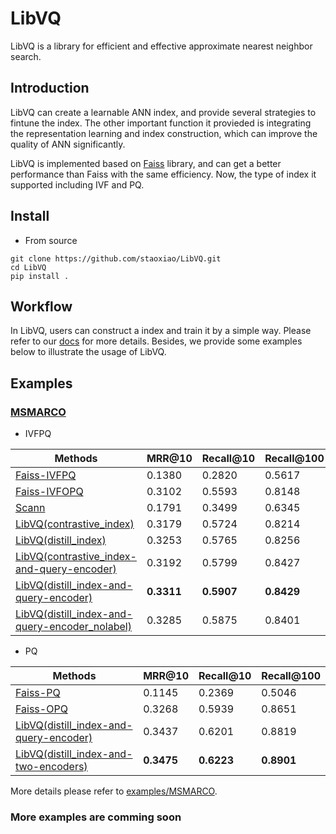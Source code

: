 # LibVQ
LibVQ is a library for efficient and effective approximate nearest neighbor search.


## Introduction
LibVQ can create a learnable ANN index, and provide several strategies to fintune the index.
The other important function it provieded is integrating the representation learning and index construction,
which can improve the quality of ANN significantly.  

LibVQ is implemented based on [Faiss](https://github.com/facebookresearch/faiss) library, 
and can get a better performance than Faiss with the same efficiency. 
Now, the type of index it supported including IVF and PQ.



## Install
- From source
```
git clone https://github.com/staoxiao/LibVQ.git
cd LibVQ
pip install .
```

## Workflow
In LibVQ, users can construct a index and train it by a simple way.
Please refer to our [docs](Docs.md) for more details.
Besides, we provide some examples below to illustrate the usage of LibVQ.

## Examples
### [MSMARCO](./examples/MSMARCO/)  
- IVFPQ    

Methods | MRR@10 | Recall@10 | Recall@100 | 
------- | ------- | ------- |  ------- |
[Faiss-IVFPQ](./examples/MSMARCO/faiss_index.py) | 0.1380 | 0.2820 | 0.5617 |  
[Faiss-IVFOPQ](./examples/MSMARCO/faiss_index.py) | 0.3102 | 0.5593 | 0.8148 |  
[Scann](./examples/MSMARCO/scann_index.py) | 0.1791 | 0.3499 | 0.6345 | 
[LibVQ(contrastive_index)](./examples/MSMARCO/train_index.py) | 0.3179 | 0.5724 | 0.8214 | 
[LibVQ(distill_index)](./examples/MSMARCO/train_index.py) | 0.3253 | 0.5765 | 0.8256 | 
[LibVQ(contrastive_index-and-query-encoder)](./examples/MSMARCO/train_index_and_encoder.py) | 0.3192 | 0.5799 | 0.8427 |  
[LibVQ(distill_index-and-query-encoder)](./examples/MSMARCO/train_index_and_encoder.py) | **0.3311** | **0.5907** | **0.8429** |  
[LibVQ(distill_index-and-query-encoder_nolabel)](./examples/MSMARCO/train_index_and_encoder.py) | 0.3285 | 0.5875 | 0.8401 | 

- PQ

Methods | MRR@10 | Recall@10 | Recall@100 | 
------- | ------- | ------- |  ------- | 
[Faiss-PQ](./examples/MSMARCO/faiss_index.py) | 0.1145 | 0.2369 | 0.5046 |  
[Faiss-OPQ](./examples/MSMARCO/faiss_index.py) | 0.3268 | 0.5939 | 0.8651 |    
[LibVQ(distill_index-and-query-encoder)](./examples/MSMARCO/train_index_and_encoder.py) | 0.3437 | 0.6201 | 0.8819 | 
[LibVQ(distill_index-and-two-encoders)](./examples/MSMARCO/train_index_and_encoder.py) | **0.3475** | **0.6223** | **0.8901** |  

More details please refer to [examples/MSMARCO](./examples/MSMARCO/).  

### More examples are comming soon





